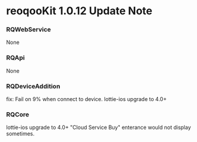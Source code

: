 # reoqooKit 1.0.12 Update Note

### RQWebService
None  

### RQApi
None

### RQDeviceAddition
fix: Fail on 9% when connect to device.
lottie-ios upgrade to 4.0+

### RQCore
lottie-ios upgrade to 4.0+
"Cloud Service Buy" enterance would not display sometimes. 
